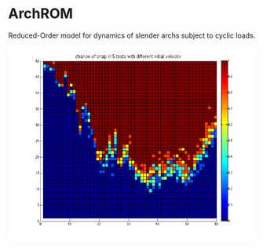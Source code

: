 # ArchROM
Reduced-Order model for dynamics of slender archs subject to cyclic loads.


<!-- ![Snap](probability%20of%20snap.png) -->
<img src="probability%20of%20snap.png" width="520" height="400"/>
